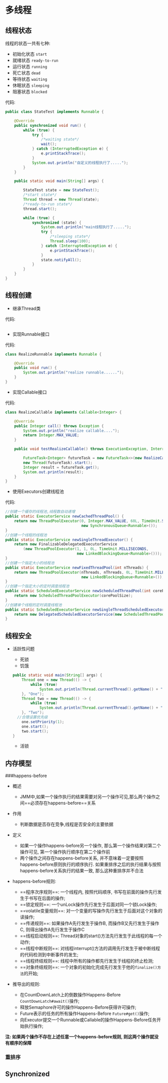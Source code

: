 # 多线程

## 线程状态

线程的状态一共有七种:

- 初始化状态 `start`
- 就绪状态 `ready-to-run`
- 运行状态 `running`
- 死亡状态 `dead`
- 等待状态 `waiting` 
- 休眠状态 `sleeping` 
- 阻塞状态 `blocked`

代码:

```java
public class StateTest implements Runnable {

    @Override
    public synchronized void run() {
        while (true) {
            try {
                /*waiting state*/
                wait();
            } catch (InterruptedException e) {
                e.printStackTrace();
            }
            System.out.println("自定义的线程执行了.....");
        }
    }

    public static void main(String[] args) {

        StateTest state = new StateTest();
        /*start state*/
        Thread thread = new Thread(state);
        /*ready-to-run state*/
        thread.start();

        while (true) {
            synchronized (state) {
                System.out.println("main线程执行了.....");
                try {
                    /*sleeping state*/
                    Thread.sleep(100);
                } catch (InterruptedException e) {
                    e.printStackTrace();
                }
                state.notifyAll();
            }
        }
    }
}
```

## 线程创建

- 继承Thread类

代码:

```java

```

- 实现Runnable接口

代码:

```java
class RealizeRunnable implements Runnable {

    @Override
    public void run() {
        System.out.println("realize runnable......");
    }
}
```

- 实现Callable接口

代码:

```java
class RealizeCallable implements Callable<Integer> {

    @Override
    public Integer call() throws Exception {
        System.out.println("realize callable....");
        return Integer.MAX_VALUE;
    }

    public void testRealizeCallable() throws ExecutionException, InterruptedException {

        FutureTask<Integer> futureTask = new FutureTask<>(new RealizeCallable());
        new Thread(futureTask).start();
        Integer result = futureTask.get();
        System.out.println(result);
    }
}
```

- 使用Executors创建线程池

代码:

```java
//创建一个缓存的线程池,线程数自动递增
public static ExecutorService newCachedThreadPool() {
    return new ThreadPoolExecutor(0, Integer.MAX_VALUE, 60L, TimeUnit.SECONDS,
                                  new SynchronousQueue<Runnable>());
}
//创建一个线程的线程池
public static ExecutorService newSingleThreadExecutor() {
    return new FinalizableDelegatedExecutorService
        (new ThreadPoolExecutor(1, 1, 0L, TimeUnit.MILLISECONDS,
                                new LinkedBlockingQueue<Runnable>()));
}
//创建一个指定大小的线程池
public static ExecutorService newFixedThreadPool(int nThreads) {
    return new ThreadPoolExecutor(nThreads, nThreads, 0L, TimeUnit.MILLISECONDS,
                                  new LinkedBlockingQueue<Runnable>());
}
//创建一个指定大小的定时调度线程池
public static ScheduledExecutorService newScheduledThreadPool(int corePoolSize) {
    return new ScheduledThreadPoolExecutor(corePoolSize);
}
//创建单个线程的定时调度线程池
public static ScheduledExecutorService newSingleThreadScheduledExecutor() {
    return new DelegatedScheduledExecutorService(new ScheduledThreadPoolExecutor(1));
}
```

## 线程安全

- 活跃性问题

  - 死锁
  - 饥饿

  ```java
  public static void main(String[] args) {
      Thread one = new Thread(() -> {
          while (true)
              System.out.println(Thread.currentThread().getName() + ":hunger lock....");
      }, "One");
      Thread two = new Thread(() -> {
          while (true)
              System.out.println(Thread.currentThread().getName() + ":hunger lock....");
      }, "Two");
  	//合理设置优先级
      one.setPriority(1);
      one.start();
      two.start();
  }
  ```

  - 活锁



## 内存模型

###happens-before

- 概述
  - JMM中,如果一个操作执行的结果需要对另一个操作可见,那么两个操作之间==必须存在happens-before==关系

  

- 作用
  - 判断数据是否存在竞争,线程是否安全的主要依据

  

- 定义
  - 如果一个操作happens-before另一个操作, 那么第一个操作结果对第二个操作可见, 第一个操作执行顺序在第二个操作前
  - 两个操作之间存在happens-before关系, 并不意味着一定要按照happens-before原则执行的顺序执行. 如果重排序之后的执行结果与按照happens-before关系执行的结果一致, 那么这种重排序并不合法

  

- happens-before规则:
  - ==程序次序规则==: 一个线程内, 按照代码顺序, 书写在前面的操作先行发生于书写在后面的操作;
  - ==锁定规则==: 一个unLock操作先行发生于后面对同一个锁Lock操作;
  - ==volatile变量规则==: 对一个变量的写操作先行发生于后面对这个对象的读操作;
  - ==传递规则==: 如果操作A先行发生于操作B, 而操作B又先行发生于操作C, 则得出操作A先行发生于操作C 
  - ==线程启动规则==: Thread对象的start()方法先行发生于此线程的每一个动作;
  - ==线程中断规则==: 对线程interrupt()方法的调用先行发生于被中断线程的代码检测到中断事件的发生;
  - ==线程终结规则==: 线程中所有的操作都先行发生于线程的终止检测;
  - ==对象终结规则==: 一个对象的初始化完成先行发生于他的`finalize()方法`的开始;

  

- 推导出的规则:

  - 在CountDownLatch上的倒数操作Happens-Before `CountDownLatch#await()`操作;
  - 释放Semaphore许可的操作Happens-Before获得许可操作;
  - Future表示的任务的所有操作Happens-Before `Future#get()`操作;
  - 向Executor提交一个Runnable或Callable的操作Happens-Before任务开始执行操作;

**注: 如果两个操作不存在上述任意一个happens-before规则, 则这两个操作就没有顺序的保障**

### 重排序











## Synchronized



































































